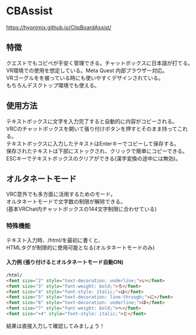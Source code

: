 # CBAssist
https://hyonimix.github.io/ClipBoardAssist/

## 特徴
クエストでもコピペが手安く管理できる。チャットボックスに日本語が打てる。<br>
VR環境での使用を想定している。Meta Quest 内部ブラウザー対応。<br>
VRゴーグルをを被っている時にも使いやすくデザインされている。<br>
もちろんデスクトップ環境でも使える。

## 使用方法
テキストボックスに文字を入力完了すると自動的に内容がコピーされる。<br>
VRCのチャットボックスを開いて張り付けボタンを押すとそのまま持ってこれる。<br>
テキストボックスに入力したテキストはEnterキーでコピーして保存する。<br>
保存されたテキストは下部にストックされ、クリックで簡単にコピーできる。<br>
ESCキーでテキストボックスのクリアができる(漢字変換の途中には無効)。

## オルタネートモード
VRC意外でも多方面に活用するためのモード。<br>
オルタネートモードで文字数の制限が解除できる。<br>
(基本VRChat内チャットボックスの144文字制限に合わせている)

### 特殊機能
テキスト入力時、/html/を最初に書くと、<br>
HTMLタグが制限的に使用可能となる(オルタネートモードのみ)

#### 入力例 (張り付けるとオルタネートモード自動ON)
```html
/html/
<font size="2" style="text-decoration: underline;">い</font>
<font size="3" style="font-weight: bold;">ろ</font>
<font size="4" style="font-style: italic;">は</font>
<font size="5" style="text-decoration: line-through;">に</font>
<font size="6" style="text-decoration: underline;">ほ</font>
<font size="7" style="font-weight: bold;">へ</font>
<font size="+4" style="font-style: italic;">と</font>
```
結果は直接入力して確認してみましょう！
